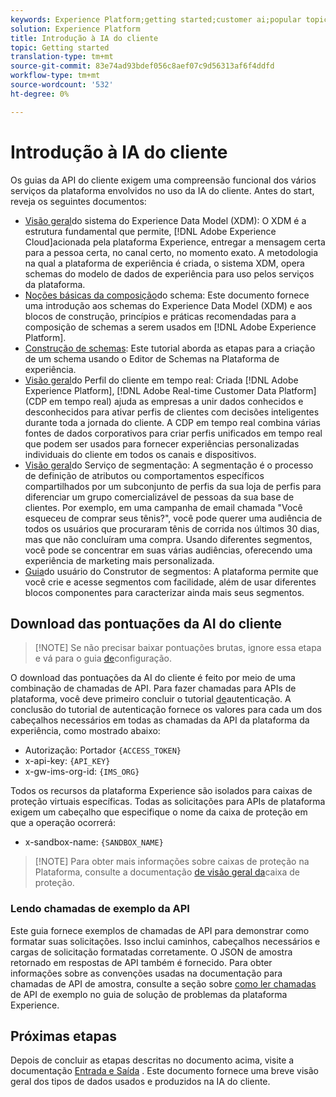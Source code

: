 ```yaml
---
keywords: Experience Platform;getting started;customer ai;popular topics
solution: Experience Platform
title: Introdução à IA do cliente
topic: Getting started
translation-type: tm+mt
source-git-commit: 83e74ad93bdef056c8aef07c9d56313af6f4ddfd
workflow-type: tm+mt
source-wordcount: '532'
ht-degree: 0%

---
```



# Introdução à IA do cliente

Os guias da API do cliente exigem uma compreensão funcional dos vários serviços da plataforma envolvidos no uso da IA do cliente. Antes do start, reveja os seguintes documentos:

- [Visão geral](../../xdm/home.md)do sistema do Experience Data Model (XDM): O XDM é a estrutura fundamental que permite, [!DNL Adobe Experience Cloud]acionada pela plataforma Experience, entregar a mensagem certa para a pessoa certa, no canal certo, no momento exato. A metodologia na qual a plataforma de experiência é criada, o sistema XDM, opera schemas do modelo de dados de experiência para uso pelos serviços da plataforma.
- [Noções básicas da composição](../../xdm/schema/composition.md)do schema: Este documento fornece uma introdução aos schemas do Experience Data Model (XDM) e aos blocos de construção, princípios e práticas recomendadas para a composição de schemas a serem usados em [!DNL Adobe Experience Platform].
- [Construção de schemas](../../xdm/tutorials/create-schema-ui.md): Este tutorial aborda as etapas para a criação de um schema usando o Editor de Schemas na Plataforma de experiência.
- [Visão geral](../../rtcdp/overview.md)do Perfil do cliente em tempo real: Criada [!DNL Adobe Experience Platform], [!DNL Adobe Real-time Customer Data Platform] (CDP em tempo real) ajuda as empresas a unir dados conhecidos e desconhecidos para ativar perfis de clientes com decisões inteligentes durante toda a jornada do cliente. A CDP em tempo real combina várias fontes de dados corporativos para criar perfis unificados em tempo real que podem ser usados para fornecer experiências personalizadas individuais do cliente em todos os canais e dispositivos.
- [Visão geral](../../segmentation/home.md)do Serviço de segmentação: A segmentação é o processo de definição de atributos ou comportamentos específicos compartilhados por um subconjunto de perfis da sua loja de perfis para diferenciar um grupo comercializável de pessoas da sua base de clientes. Por exemplo, em uma campanha de email chamada &quot;Você esqueceu de comprar seus tênis?&quot;, você pode querer uma audiência de todos os usuários que procuraram tênis de corrida nos últimos 30 dias, mas que não concluíram uma compra. Usando diferentes segmentos, você pode se concentrar em suas várias audiências, oferecendo uma experiência de marketing mais personalizada.
- [Guia](../../segmentation/tutorials/create-a-segment.md)do usuário do Construtor de segmentos: A plataforma permite que você crie e acesse segmentos com facilidade, além de usar diferentes blocos componentes para caracterizar ainda mais seus segmentos.

## Download das pontuações da AI do cliente

>[!NOTE] Se não precisar baixar pontuações brutas, ignore essa etapa e vá para o guia [de](./user-guide/configure.md)configuração.

O download das pontuações da AI do cliente é feito por meio de uma combinação de chamadas de API. Para fazer chamadas para APIs de plataforma, você deve primeiro concluir o tutorial [de](../../tutorials/authentication.md)autenticação. A conclusão do tutorial de autenticação fornece os valores para cada um dos cabeçalhos necessários em todas as chamadas da API da plataforma da experiência, como mostrado abaixo:

- Autorização: Portador `{ACCESS_TOKEN}`
- x-api-key: `{API_KEY}`
- x-gw-ims-org-id: `{IMS_ORG}`

Todos os recursos da plataforma Experience são isolados para caixas de proteção virtuais específicas. Todas as solicitações para APIs de plataforma exigem um cabeçalho que especifique o nome da caixa de proteção em que a operação ocorrerá:

- x-sandbox-name: `{SANDBOX_NAME}`

>[!NOTE] Para obter mais informações sobre caixas de proteção na Plataforma, consulte a documentação [de visão geral da](../../sandboxes/home.md)caixa de proteção.

### Lendo chamadas de exemplo da API

Este guia fornece exemplos de chamadas de API para demonstrar como formatar suas solicitações. Isso inclui caminhos, cabeçalhos necessários e cargas de solicitação formatadas corretamente. O JSON de amostra retornado em respostas de API também é fornecido. Para obter informações sobre as convenções usadas na documentação para chamadas de API de amostra, consulte a seção sobre [como ler chamadas](../../landing/troubleshooting.md) de API de exemplo no guia de solução de problemas da plataforma Experience.

## Próximas etapas

Depois de concluir as etapas descritas no documento acima, visite a documentação [Entrada e Saída](./input-output.md) . Este documento fornece uma breve visão geral dos tipos de dados usados e produzidos na IA do cliente.